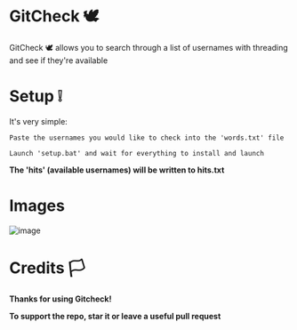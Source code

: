 # GitCheck 🕊
GitCheck 🕊 allows you to search through a list of usernames with threading and see if they're available

# Setup ❕
It's very simple: 

    Paste the usernames you would like to check into the 'words.txt' file
    
    Launch 'setup.bat' and wait for everything to install and launch

**The 'hits' (available usernames) will be written to hits.txt**

 # Images
![image](https://user-images.githubusercontent.com/75194878/171070033-38c72f9a-bbed-4a2a-b81e-258ca5e299d6.png)


# Credits 🏳
**Thanks for using Gitcheck!**

**To support the repo, star it or leave a useful pull request**
    
